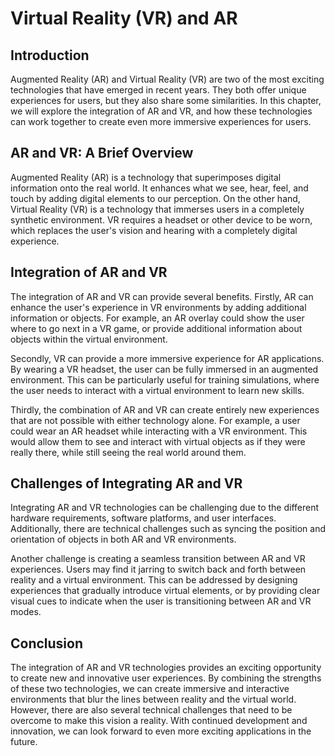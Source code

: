 Virtual Reality (VR) and AR
===========================================================================

Introduction
------------

Augmented Reality (AR) and Virtual Reality (VR) are two of the most exciting technologies that have emerged in recent years. They both offer unique experiences for users, but they also share some similarities. In this chapter, we will explore the integration of AR and VR, and how these technologies can work together to create even more immersive experiences for users.

AR and VR: A Brief Overview
---------------------------

Augmented Reality (AR) is a technology that superimposes digital information onto the real world. It enhances what we see, hear, feel, and touch by adding digital elements to our perception. On the other hand, Virtual Reality (VR) is a technology that immerses users in a completely synthetic environment. VR requires a headset or other device to be worn, which replaces the user's vision and hearing with a completely digital experience.

Integration of AR and VR
------------------------

The integration of AR and VR can provide several benefits. Firstly, AR can enhance the user's experience in VR environments by adding additional information or objects. For example, an AR overlay could show the user where to go next in a VR game, or provide additional information about objects within the virtual environment.

Secondly, VR can provide a more immersive experience for AR applications. By wearing a VR headset, the user can be fully immersed in an augmented environment. This can be particularly useful for training simulations, where the user needs to interact with a virtual environment to learn new skills.

Thirdly, the combination of AR and VR can create entirely new experiences that are not possible with either technology alone. For example, a user could wear an AR headset while interacting with a VR environment. This would allow them to see and interact with virtual objects as if they were really there, while still seeing the real world around them.

Challenges of Integrating AR and VR
-----------------------------------

Integrating AR and VR technologies can be challenging due to the different hardware requirements, software platforms, and user interfaces. Additionally, there are technical challenges such as syncing the position and orientation of objects in both AR and VR environments.

Another challenge is creating a seamless transition between AR and VR experiences. Users may find it jarring to switch back and forth between reality and a virtual environment. This can be addressed by designing experiences that gradually introduce virtual elements, or by providing clear visual cues to indicate when the user is transitioning between AR and VR modes.

Conclusion
----------

The integration of AR and VR technologies provides an exciting opportunity to create new and innovative user experiences. By combining the strengths of these two technologies, we can create immersive and interactive environments that blur the lines between reality and the virtual world. However, there are also several technical challenges that need to be overcome to make this vision a reality. With continued development and innovation, we can look forward to even more exciting applications in the future.

